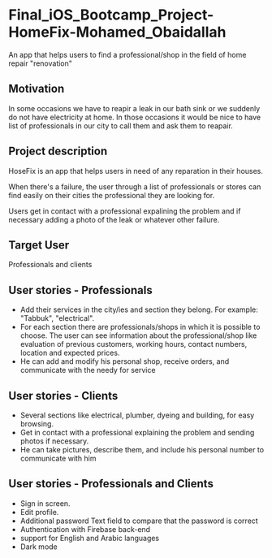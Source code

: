 # Final_iOS_Bootcamp_Project-HomeFix-Mohamed_Obaidallah
An app that helps users to find a professional/shop in the field of home repair "renovation"


## Motivation
In some occasions we have to reapir a leak in our bath sink or we suddenly do not have electricity at home. In those occasions it would be nice to have list of professionals in our city to call them and ask them to reapair.

## Project description
HoseFix is an app that helps users in need of any reparation in their houses.

When there's a failure, the user through a list of professionals or stores can find easily on their cities the professional they are looking for. 

Users get in contact with a professional expalining the problem and if necessary adding a photo of the leak or whatever other failure.


## Target User
Professionals and clients


## User stories - Professionals
   - Add their services in the city/ies and section they belong.  For example: "Tabbuk", "electrical".
   - For each section there are professionals/shops in which it is possible to choose. The user can see information about the professional/shop like evaluation of previous customers, working hours, contact numbers, location and expected prices.
   - He can add and modify his personal shop, receive orders, and communicate with the needy for service


## User stories - Clients
   - Several sections like electrical, plumber, dyeing and building, for easy browsing.
   - Get in contact with a professional explaining the problem and sending photos if necessary.
   -  He can take pictures, describe them, and include his personal number to communicate with him

## User stories - Professionals and Clients
   - Sign in screen.
   - Edit profile.
   - Additional password Text field to compare that the password is correct
   - Authentication with Firebase back-end
   -  support for English and Arabic languages
   - Dark mode
